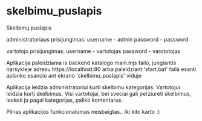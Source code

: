 # skelbimu_puslapis
Skelbimų puslapis

administratoriaus prisijungimas:
username - admin
password - password

vartotojo prisijungimas:
username - vartotojas
password - varototojas

Aplikacija paleidziama is backend katalogo main.mjs failo, jungiantis narsykleje adresu https://localhost:80 arba paleidziant 'start.bat' faila esanti aplanko esancio ant ekrano 'skelbimu_puslapis' viduje

Aplikacija leidzia administratoriui kurti skelbimu kategorijas. Vartotojui leidzia kurti skelbimus. Visi vartotojai, bei sveciai gali perziureti skelbimus, ieskoti ju pagal kategorijas, palikti komentarus. 

Pilnas aplikacijos funkcionalumas neisbaigtas.. Iki kito karto :)
